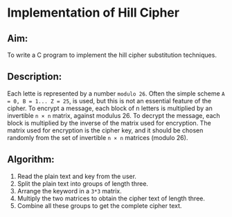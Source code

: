 # Implementation of Hill Cipher

## Aim:

To write a C program to implement the hill cipher substitution techniques.

## Description:

Each lette is represented by a number `modulo 26`. Often the simple scheme `A = 0, B = 1... Z = 25`, is used, but this is not an essential feature of the cipher. To encrypt a message, each block of n letters is multiplied by an invertible `n × n` matrix, against modulus 26. To decrypt the message, each block is multiplied by the inverse of the matrix used for encryption. The matrix used for encryption is the cipher key, and it should be chosen randomly from the set of invertible `n × n` matrices (modulo 26).

## Algorithm:

1. Read the plain text and key from the user.
2. Split the plain text into groups of length three.
3. Arrange the keyword in a `3*3` matrix.
4. Multiply the two matrices to obtain the cipher text of length three.
5. Combine all these groups to get the complete cipher text.
